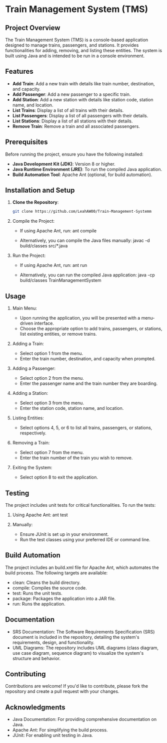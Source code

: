 # Train Management System (TMS)

## Project Overview

The Train Management System (TMS) is a console-based application designed to manage trains, passengers, and stations. It provides functionalities for adding, removing, and listing these entities. The system is built using Java and is intended to be run in a console environment.

## Features

- **Add Train**: Add a new train with details like train number, destination, and capacity.
- **Add Passenger**: Add a new passenger to a specific train.
- **Add Station**: Add a new station with details like station code, station name, and location.
- **List Trains**: Display a list of all trains with their details.
- **List Passengers**: Display a list of all passengers with their details.
- **List Stations**: Display a list of all stations with their details.
- **Remove Train**: Remove a train and all associated passengers.

## Prerequisites

Before running the project, ensure you have the following installed:

- **Java Development Kit (JDK)**: Version 8 or higher.
- **Java Runtime Environment (JRE)**: To run the compiled Java application.
- **Build Automation Tool**: Apache Ant (optional, for build automation).

## Installation and Setup

1. **Clone the Repository**:
   ```bash
   git clone https://github.com/LeahAW00/Train-Management-Systemm
   
2. Compile the Project:
   - If using Apache Ant, run:
          ant compile
     
   - Alternatively, you can compile the Java files manually:
          javac -d build/classes src/*.java
     

3. Run the Project:
   - If using Apache Ant, run:
          ant run
     
   - Alternatively, you can run the compiled Java application:
          java -cp build/classes TrainManagementSystem
     

## Usage

1. Main Menu:
   - Upon running the application, you will be presented with a menu-driven interface.
   - Choose the appropriate option to add trains, passengers, or stations, list existing entities, or remove trains.

2. Adding a Train:
   - Select option 1 from the menu.
   - Enter the train number, destination, and capacity when prompted.

3. Adding a Passenger:
   - Select option 2 from the menu.
   - Enter the passenger name and the train number they are boarding.

4. Adding a Station:
   - Select option 3 from the menu.
   - Enter the station code, station name, and location.

5. Listing Entities:
   - Select options 4, 5, or 6 to list all trains, passengers, or stations, respectively.

6. Removing a Train:
   - Select option 7 from the menu.
   - Enter the train number of the train you wish to remove.

7. Exiting the System:
   - Select option 8 to exit the application.

## Testing

The project includes unit tests for critical functionalities. To run the tests:

1. Using Apache Ant:
      ant test
   

2. Manually:
   - Ensure JUnit is set up in your environment.
   - Run the test classes using your preferred IDE or command line.

## Build Automation

The project includes an build.xml file for Apache Ant, which automates the build process. The following targets are available:

- clean: Cleans the build directory.
- compile: Compiles the source code.
- test: Runs the unit tests.
- package: Packages the application into a JAR file.
- run: Runs the application.

## Documentation

- SRS Documentation: The Software Requirements Specification (SRS) document is included in the repository, detailing the system's requirements, design, and functionality.
- UML Diagrams: The repository includes UML diagrams (class diagram, use case diagram, sequence diagram) to visualize the system's structure and behavior.

## Contributing

Contributions are welcome! If you'd like to contribute, please fork the repository and create a pull request with your changes.


## Acknowledgments

- Java Documentation: For providing comprehensive documentation on Java.
- Apache Ant: For simplifying the build process.
- JUnit: For enabling unit testing in Java.
